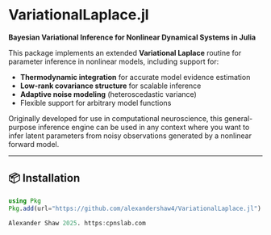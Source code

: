 # VariationalLaplace.jl

**Bayesian Variational Inference for Nonlinear Dynamical Systems in Julia**

This package implements an extended **Variational Laplace** routine for parameter inference in nonlinear models, including support for:

- **Thermodynamic integration** for accurate model evidence estimation
- **Low-rank covariance structure** for scalable inference
- **Adaptive noise modeling** (heteroscedastic variance)
- Flexible support for arbitrary model functions

Originally developed for use in computational neuroscience, this general-purpose inference engine can be used in any context where you want to infer latent parameters from noisy observations generated by a nonlinear forward model.

---

## 📦 Installation

```julia
using Pkg
Pkg.add(url="https://github.com/alexandershaw4/VariationalLaplace.jl")

Alexander Shaw 2025. https:cpnslab.com